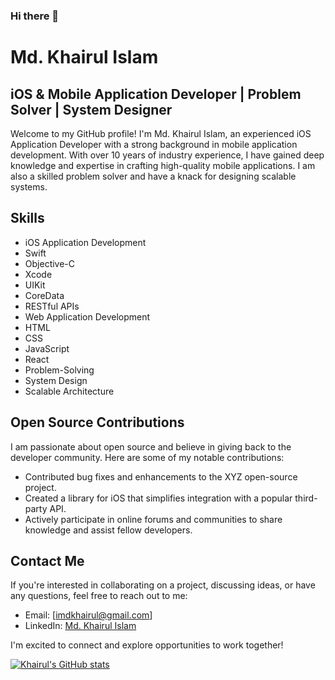 ### Hi there 👋

# Md. Khairul Islam

## iOS & Mobile Application Developer | Problem Solver | System Designer

Welcome to my GitHub profile! I'm Md. Khairul Islam, an experienced iOS Application Developer with a strong background in mobile application development. With over 10 years of industry experience, I have gained deep knowledge and expertise in crafting high-quality mobile applications. I am also a skilled problem solver and have a knack for designing scalable systems.

## Skills

- iOS Application Development
- Swift
- Objective-C
- Xcode
- UIKit
- CoreData
- RESTful APIs
- Web Application Development
- HTML
- CSS
- JavaScript
- React
- Problem-Solving
- System Design
- Scalable Architecture

<!--
## Projects

Here are some noteworthy projects I have worked on:

### Project 1: iOS Social Media App

- Designed and developed a social media app for iOS platform from scratch.
- Implemented user authentication, feed generation, post creation, and messaging features.
- Utilized CoreData for efficient data storage and retrieval.
- Integrated RESTful APIs for seamless interaction with the backend.
- Collaborated with a team of designers and backend developers to deliver a polished and feature-rich application.

### Project 2: E-commerce Web Application

- Led the development of an e-commerce web application using React for frontend and RESTful APIs for backend integration.
- Implemented a responsive user interface with HTML, CSS, and JavaScript, providing an intuitive shopping experience.
- Integrated payment gateways and ensured secure transactions.
- Optimized the application for high performance and scalability.
- Worked closely with the product team to understand requirements and deliver a user-friendly e-commerce platform.

### Project 3: System Design for Large-scale Application

- Collaborated with a team of architects to design a scalable system for a large-scale application.
- Conducted thorough analysis of requirements, identified bottlenecks, and proposed efficient solutions.
- Designed a distributed architecture using microservices and message queues to handle high traffic and ensure fault tolerance.
- Implemented caching strategies and load balancing techniques to improve performance.
- Worked closely with the development team to implement the proposed system design and ensure its successful deployment.

-->

## Open Source Contributions

I am passionate about open source and believe in giving back to the developer community. Here are some of my notable contributions:

- Contributed bug fixes and enhancements to the XYZ open-source project.
- Created a library for iOS that simplifies integration with a popular third-party API.
- Actively participate in online forums and communities to share knowledge and assist fellow developers.

## Contact Me

If you're interested in collaborating on a project, discussing ideas, or have any questions, feel free to reach out to me:

- Email: [imdkhairul@gmail.com]
- LinkedIn: [Md. Khairul Islam](https://www.linkedin.com/in/md-khairul-islam-a929b173)

I'm excited to connect and explore opportunities to work together!

[![Khairul's GitHub stats](https://github-readme-stats.vercel.app/api?username=imdkhairul)](https://github.com/imdkhairul/github-readme-stats)
